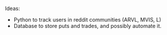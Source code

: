 Ideas:
-   Python to track users in reddit communities (ARVL, MVIS, L)
-   Database to store puts and trades, and possibly automate it.

